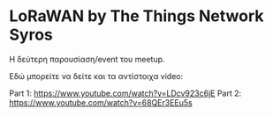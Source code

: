 # LoRaWAN by The Things Network Syros

Η δεύτερη παρουσίαση/event του meetup.

Εδώ μπορείτε να δείτε και τα αντίστοιχα video: 

Part 1: https://www.youtube.com/watch?v=LDcv923c6jE
Part 2: https://www.youtube.com/watch?v=68QEr3EEu5s
